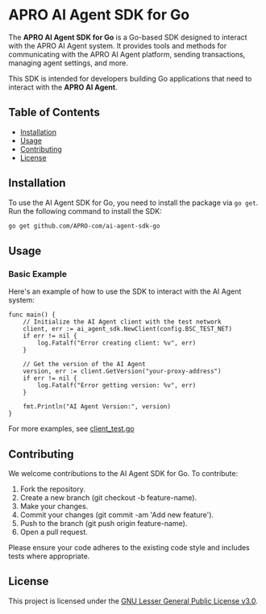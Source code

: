 # APRO AI Agent SDK for Go

The **APRO AI Agent SDK for Go** is a Go-based SDK designed to interact with the APRO AI Agent system. It provides tools and methods for communicating with the APRO AI Agent platform, sending transactions, managing agent settings, and more.

This SDK is intended for developers building Go applications that need to interact with the **APRO AI Agent**.

## Table of Contents

- [Installation](#installation)
- [Usage](#usage)
- [Contributing](#contributing)
- [License](#license)

## Installation

To use the AI Agent SDK for Go, you need to install the package via `go get`. Run the following command to install the SDK:

```bash
go get github.com/APRO-com/ai-agent-sdk-go
```

## Usage
### Basic Example
Here's an example of how to use the SDK to interact with the AI Agent system:
```
func main() {
    // Initialize the AI Agent client with the test network
    client, err := ai_agent_sdk.NewClient(config.BSC_TEST_NET)
    if err != nil {
        log.Fatalf("Error creating client: %v", err)
    }

    // Get the version of the AI Agent
    version, err := client.GetVersion("your-proxy-address")
    if err != nil {
        log.Fatalf("Error getting version: %v", err)
    }

    fmt.Println("AI Agent Version:", version)
}
```

For more examples, see [client_test.go](sdk%2Fclient_test.go)

## Contributing

We welcome contributions to the AI Agent SDK for Go. To contribute:

1. Fork the repository.
2. Create a new branch (git checkout -b feature-name).
3. Make your changes.
4. Commit your changes (git commit -am 'Add new feature').
5. Push to the branch (git push origin feature-name).
6. Open a pull request.

Please ensure your code adheres to the existing code style and includes tests where appropriate.

## License

This project is licensed under the [GNU Lesser General Public License v3.0](https://www.gnu.org/licenses/lgpl-3.0.en.html).